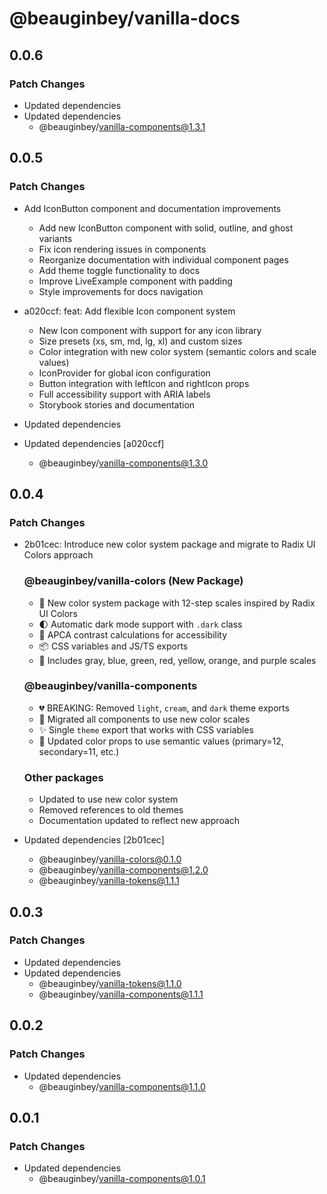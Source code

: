 # @beauginbey/vanilla-docs

## 0.0.6

### Patch Changes

- Updated dependencies
- Updated dependencies
  - @beauginbey/vanilla-components@1.3.1

## 0.0.5

### Patch Changes

- Add IconButton component and documentation improvements

  - Add new IconButton component with solid, outline, and ghost variants
  - Fix icon rendering issues in components
  - Reorganize documentation with individual component pages
  - Add theme toggle functionality to docs
  - Improve LiveExample component with padding
  - Style improvements for docs navigation

- a020ccf: feat: Add flexible Icon component system

  - New Icon component with support for any icon library
  - Size presets (xs, sm, md, lg, xl) and custom sizes
  - Color integration with new color system (semantic colors and scale values)
  - IconProvider for global icon configuration
  - Button integration with leftIcon and rightIcon props
  - Full accessibility support with ARIA labels
  - Storybook stories and documentation

- Updated dependencies
- Updated dependencies [a020ccf]
  - @beauginbey/vanilla-components@1.3.0

## 0.0.4

### Patch Changes

- 2b01cec: Introduce new color system package and migrate to Radix UI Colors approach

  ### @beauginbey/vanilla-colors (New Package)

  - 🎨 New color system package with 12-step scales inspired by Radix UI Colors
  - 🌓 Automatic dark mode support with `.dark` class
  - 🎯 APCA contrast calculations for accessibility
  - 📦 CSS variables and JS/TS exports
  - 🌈 Includes gray, blue, green, red, yellow, orange, and purple scales

  ### @beauginbey/vanilla-components

  - 💔 BREAKING: Removed `light`, `cream`, and `dark` theme exports
  - 🔄 Migrated all components to use new color scales
  - ✨ Single `theme` export that works with CSS variables
  - 🎨 Updated color props to use semantic values (primary=12, secondary=11, etc.)

  ### Other packages

  - Updated to use new color system
  - Removed references to old themes
  - Documentation updated to reflect new approach

- Updated dependencies [2b01cec]
  - @beauginbey/vanilla-colors@0.1.0
  - @beauginbey/vanilla-components@1.2.0
  - @beauginbey/vanilla-tokens@1.1.1

## 0.0.3

### Patch Changes

- Updated dependencies
- Updated dependencies
  - @beauginbey/vanilla-tokens@1.1.0
  - @beauginbey/vanilla-components@1.1.1

## 0.0.2

### Patch Changes

- Updated dependencies
  - @beauginbey/vanilla-components@1.1.0

## 0.0.1

### Patch Changes

- Updated dependencies
  - @beauginbey/vanilla-components@1.0.1
